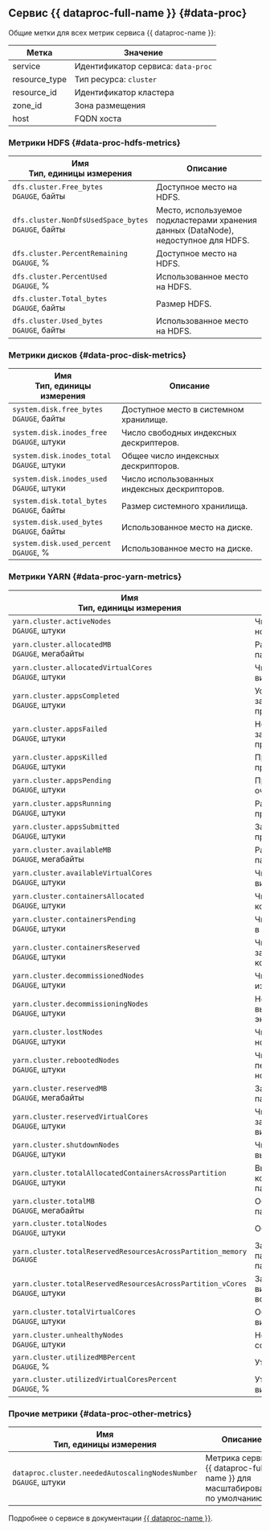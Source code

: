 ## Сервис {{ dataproc-full-name }} {#data-proc}

Общие метки для всех метрик сервиса {{ dataproc-name }}:

Метка | Значение
----|----
service | Идентификатор сервиса: `data-proc`
resource_type | Тип ресурса: `cluster`
resource_id | Идентификатор кластера
zone_id | Зона размещения
host | FQDN хоста

### Метрики HDFS {#data-proc-hdfs-metrics}
| Имя<br/>Тип, единицы измерения | Описание |
| ----- | ----- |
| `dfs.cluster.Free_bytes`<br/>`DGAUGE`, байты	| Доступное место на HDFS. |
| `dfs.cluster.NonDfsUsedSpace_bytes`<br/>`DGAUGE`, байты |	Место, используемое подкластерами хранения данных (DataNode), недоступное для HDFS. |
| `dfs.cluster.PercentRemaining`<br/>`DGAUGE`, % | Доступное место на HDFS. |
| `dfs.cluster.PercentUsed`<br/>`DGAUGE`, %	| Использованное место на HDFS. |
| `dfs.cluster.Total_bytes`<br/>`DGAUGE`, байты	| Размер HDFS. |
| `dfs.cluster.Used_bytes`<br/>`DGAUGE`, байты | Использованное место на HDFS. |

### Метрики дисков {#data-proc-disk-metrics}
| Имя<br/>Тип, единицы измерения | Описание |
| ----- | ----- |
| `system.disk.free_bytes`<br/>`DGAUGE`, байты	| Доступное место в системном хранилище. |
| `system.disk.inodes_free`<br/>`DGAUGE`, штуки	| Число свободных индексных дескриптеров. |
| `system.disk.inodes_total`<br/>`DGAUGE`, штуки | Общее число индексных дескрипторов. |
| `system.disk.inodes_used`<br/>`DGAUGE`, штуки	| Число использованных индексных дескрипторов. |
| `system.disk.total_bytes`<br/>`DGAUGE`, байты	| Размер системного хранилища. |
| `system.disk.used_bytes`<br/>`DGAUGE`, байты | Использованное место на диске. |
| `system.disk.used_percent`<br/>`DGAUGE`, % | Использованное место на диске. |

### Метрики YARN {#data-proc-yarn-metrics}
| Имя<br/>Тип, единицы измерения | Описание |
| ----- | ----- |
| `yarn.cluster.activeNodes`<br/>`DGAUGE`, штуки | Число активных нод. |
| `yarn.cluster.allocatedMB`<br/>`DGAUGE`, мегабайты | Размер выделенной памяти. |
| `yarn.cluster.allocatedVirtualCores`<br/>`DGAUGE`, штуки | Число выделенных виртуальных ядер. |
| `yarn.cluster.appsCompleted`<br/>`DGAUGE`, штуки | Успешно завершенные приложения. |
| `yarn.cluster.appsFailed`<br/>`DGAUGE`, штуки | Неуспешно завершенные приложения. |
| `yarn.cluster.appsKilled`<br/>`DGAUGE`, штуки | Прерванные приложения. |
| `yarn.cluster.appsPending`<br/>`DGAUGE`, штуки | Приложения в очереди. |
| `yarn.cluster.appsRunning`<br/>`DGAUGE`, штуки | Работающие приложения. |
| `yarn.cluster.appsSubmitted`<br/>`DGAUGE`, штуки | Запущенные приложения. |
| `yarn.cluster.availableMB`<br/>`DGAUGE`, мегабайты | Размер доступной памяти. |
| `yarn.cluster.availableVirtualCores`<br/>`DGAUGE`, штуки | Число доступных виртуальных ядер. |
| `yarn.cluster.containersAllocated`<br/>`DGAUGE`, штуки | Число выделенных контейнеров. |
| `yarn.cluster.containersPending`<br/>`DGAUGE`, штуки | Число контейнеров в очереди. |
| `yarn.cluster.containersReserved`<br/>`DGAUGE`, штуки | Число зарезервированных контейнеров. |
| `yarn.cluster.decommissionedNodes`<br/>`DGAUGE`, штуки | Число выведенных из эксплуатации. |
| `yarn.cluster.decommissioningNodes`<br/>`DGAUGE`, штуки | Ноды в процессе выведения из эксплуатации. |
| `yarn.cluster.lostNodes`<br/>`DGAUGE`, штуки | Число потерянных нод. |
| `yarn.cluster.rebootedNodes`<br/>`DGAUGE`, штуки | Число перезагруженных нод. |
| `yarn.cluster.reservedMB`<br/>`DGAUGE`, мегабайты | Зарезервированная память. |
| `yarn.cluster.reservedVirtualCores`<br/>`DGAUGE`, штуки | Число зарезервированных виртуальных ядер. |
| `yarn.cluster.shutdownNodes`<br/>`DGAUGE`, штуки | Число выключенных нод. |
| `yarn.cluster.totalAllocatedContainersAcrossPartition`<br/>`DGAUGE`, штуки | Выделенные контейнеры в партициях. |
| `yarn.cluster.totalMB`<br/>`DGAUGE`, мегабайты | Общий размер памяти. |
| `yarn.cluster.totalNodes`<br/>`DGAUGE`, штуки | Общее число нод. |
| `yarn.cluster.totalReservedResourcesAcrossPartition_memory`<br/>`DGAUGE` | Зарезервированная память во всех партициях. |
| `yarn.cluster.totalReservedResourcesAcrossPartition_vCores`<br/>`DGAUGE`, штуки | Зарезервированные виртуальные ядра во всех партициях. |
| `yarn.cluster.totalVirtualCores`<br/>`DGAUGE`, штуки | Общее число виртуальных ядер. |
| `yarn.cluster.unhealthyNodes`<br/>`DGAUGE`, штуки | Ноды в опасном состоянии. |
| `yarn.cluster.utilizedMBPercent`<br/>`DGAUGE`, % | Утилизация памяти. |
| `yarn.cluster.utilizedVirtualCoresPercent`<br/>`DGAUGE`, % | Утилизация виртуальных ядер. |

### Прочие метрики {#data-proc-other-metrics}
| Имя<br/>Тип, единицы измерения | Описание |
| ----- | ----- |
| `dataproc.cluster.neededAutoscalingNodesNumber`<br/>`DGAUGE`, штуки | Метрика сервиса {{ dataproc-full-name }} для масштабирования по умолчанию. |

Подробнее о сервисе в документации [{{ dataproc-name }}](../../../data-proc/).
